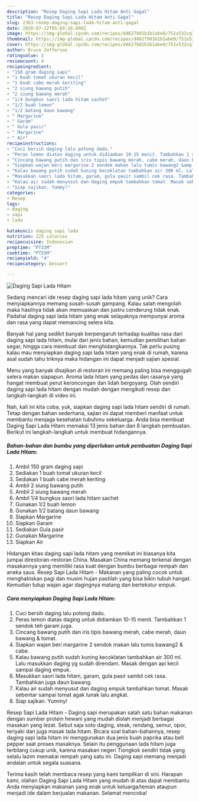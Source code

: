 ```yaml
---
description: "Resep Daging Sapi Lada Hitam Anti Gagal"
title: "Resep Daging Sapi Lada Hitam Anti Gagal"
slug: 2363-resep-daging-sapi-lada-hitam-anti-gagal
date: 2020-07-12T05:03:16.698Z
image: https://img-global.cpcdn.com/recipes/d46279d1b1b1abe9/751x532cq70/daging-sapi-lada-hitam-foto-resep-utama.jpg
thumbnail: https://img-global.cpcdn.com/recipes/d46279d1b1b1abe9/751x532cq70/daging-sapi-lada-hitam-foto-resep-utama.jpg
cover: https://img-global.cpcdn.com/recipes/d46279d1b1b1abe9/751x532cq70/daging-sapi-lada-hitam-foto-resep-utama.jpg
author: Bruce Jefferson
ratingvalue: 3
reviewcount: 4
recipeingredient:
- "150 gram daging sapi"
- "1 buah tomat ukuran kecil"
- "1 buah cabe merah keriting"
- "2 siung bawang putih"
- "2 siung bawang merah"
- "1/4 bungkus saori lada hitam sachet"
- "1/2 buah lemon"
- "1/2 batang daun bawang"
- " Margarine"
- " Garam"
- " Gula pasir"
- " Margarine"
- " Air"
recipeinstructions:
- "Cuci bersih daging lalu potong dadu."
- "Peras lemon diatas daging untuk didiamkan 10-15 menit. Tambahkan 1 sendok teh garam juga."
- "Cincang bawang putih dan iris tipis bawang merah, cabe merah, daun bawang &amp; tomat."
- "Siapkan wajan beri margarine 2 sendok makan lalu tumis bawang2 &amp; cabe."
- "Kalau bawang putih sudah kuning kecoklatan tambahkan air 300 ml. Lalu masukkan daging yg sudah direndam. Masak dengan api kecil sampai daging empuk."
- "Masukkan saori lada hitam, garam, gula pasir sambil cek rasa. Tambahkan juga daun bawang."
- "Kalau air sudah menyusut dan daging empuk tambahkan tomat. Masak sebentar sampai tomat agak lunak lalu angkat."
- "Siap sajikan. Yummy!"
categories:
- Resep
tags:
- daging
- sapi
- lada

katakunci: daging sapi lada 
nutrition: 225 calories
recipecuisine: Indonesian
preptime: "PT33M"
cooktime: "PT55M"
recipeyield: "4"
recipecategory: Dessert

---
```



![Daging Sapi Lada Hitam](https://img-global.cpcdn.com/recipes/d46279d1b1b1abe9/751x532cq70/daging-sapi-lada-hitam-foto-resep-utama.jpg)

Sedang mencari ide resep daging sapi lada hitam yang unik? Cara menyiapkannya memang susah-susah gampang. Kalau salah mengolah maka hasilnya tidak akan memuaskan dan justru cenderung tidak enak. Padahal daging sapi lada hitam yang enak selayaknya mempunyai aroma dan rasa yang dapat memancing selera kita.

Banyak hal yang sedikit banyak berpengaruh terhadap kualitas rasa dari daging sapi lada hitam, mulai dari jenis bahan, kemudian pemilihan bahan segar, hingga cara membuat dan menghidangkannya. Tak perlu pusing kalau mau menyiapkan daging sapi lada hitam yang enak di rumah, karena asal sudah tahu triknya maka hidangan ini dapat menjadi sajian spesial.

Menu yang banyak disajikan di restoran ini memang paling bisa menggugah selera makan siapapun. Aroma lada hitam yang pedas dan rasanya yang hangat membuat perut keroncongan dan lidah bergoyang. Olah sendiri daging sapi lada hitam dengan mudah dengan mengikuti resep dan langkah-langkah di video ini.


Nah, kali ini kita coba, yuk, siapkan daging sapi lada hitam sendiri di rumah. Tetap dengan bahan sederhana, sajian ini dapat memberi manfaat untuk membantu menjaga kesehatan tubuhmu sekeluarga. Anda bisa membuat Daging Sapi Lada Hitam memakai 13 jenis bahan dan 8 langkah pembuatan. Berikut ini langkah-langkah untuk membuat hidangannya.

<!--inarticleads1-->

##### Bahan-bahan dan bumbu yang diperlukan untuk pembuatan Daging Sapi Lada Hitam:

1. Ambil 150 gram daging sapi
1. Sediakan 1 buah tomat ukuran kecil
1. Sediakan 1 buah cabe merah keriting
1. Ambil 2 siung bawang putih
1. Ambil 2 siung bawang merah
1. Ambil 1/4 bungkus saori lada hitam sachet
1. Gunakan 1/2 buah lemon
1. Gunakan 1/2 batang daun bawang
1. Siapkan  Margarine
1. Siapkan  Garam
1. Sediakan  Gula pasir
1. Gunakan  Margarine
1. Siapkan  Air


Hidangan khas daging sapi lada hitam yang memikat ini biasanya kita jumpai direstoran-restoran China. Masakan China memang terkenal dengan masakannya yang memiliki rasa kuat dengan bumbu berbagai rempah dan aneka saus. Resep Sapi Lada Hitam - Makanan yang paling cocok untuk menghabiskan pagi dan musim hujan pastilah yang bisa bikin tubuh hangat. Kemudian tutup wajan agar dagingnya matang dan bertekstur empuk. 

<!--inarticleads2-->

##### Cara menyiapkan Daging Sapi Lada Hitam:

1. Cuci bersih daging lalu potong dadu.
1. Peras lemon diatas daging untuk didiamkan 10-15 menit. Tambahkan 1 sendok teh garam juga.
1. Cincang bawang putih dan iris tipis bawang merah, cabe merah, daun bawang &amp; tomat.
1. Siapkan wajan beri margarine 2 sendok makan lalu tumis bawang2 &amp; cabe.
1. Kalau bawang putih sudah kuning kecoklatan tambahkan air 300 ml. Lalu masukkan daging yg sudah direndam. Masak dengan api kecil sampai daging empuk.
1. Masukkan saori lada hitam, garam, gula pasir sambil cek rasa. Tambahkan juga daun bawang.
1. Kalau air sudah menyusut dan daging empuk tambahkan tomat. Masak sebentar sampai tomat agak lunak lalu angkat.
1. Siap sajikan. Yummy!


Resep Sapi Lada Hitam - Daging sapi merupakan salah satu bahan makanan dengan sumber protein hewani yang mudah diolah menjadi berbagai masakan yang lezat. Sebut saja soto daging, steak, rendang, semur, opor, teriyaki dan juga masak lada hitam. Bicara soal bahan-bahannya, resep daging sapi lada hitam ini menggunakan dua jenis buah paprika atau bell pepper saat proses masaknya. Selain itu penggunaan lada hitam juga terbilang cukup unik, karena masakan negeri Tiongkok sendiri tidak yang selalu lazim memakai rempah yang satu ini. Daging sapi memang menjadi andalan untuk segala suasana. 

Terima kasih telah membaca resep yang kami tampilkan di sini. Harapan kami, olahan Daging Sapi Lada Hitam yang mudah di atas dapat membantu Anda menyiapkan makanan yang enak untuk keluarga/teman ataupun menjadi ide dalam berjualan makanan. Selamat mencoba!
